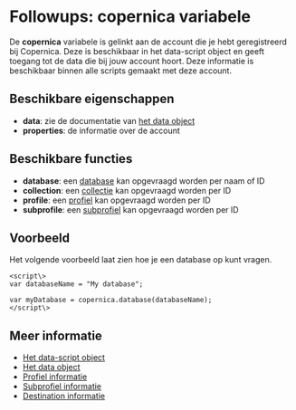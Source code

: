 # Followups: copernica variabele

De **copernica** variabele is gelinkt aan de account die je hebt geregistreerd
bij Copernica. Deze is beschikbaar in het data-script object en geeft 
toegang tot de data die bij jouw account hoort. Deze informatie is beschikbaar
binnen alle scripts gemaakt met deze account.

## Beschikbare eigenschappen

* **data**: zie de documentatie van [het data object](./followups-scripting-data)
* **properties**: de informatie over de account

## Beschikbare functies

* **database**: een [database](./followups-scripting-database) kan opgevraagd worden per naam of ID
* **collection**: een [collectie](./followups-scripting-collection) kan opgevraagd worden per ID
* **profile**: een [profiel](./followups-scripting-profile) kan opgevraagd worden per ID
* **subprofile**: een [subprofiel](./followups-scripting-subprofile) kan opgevraagd worden per ID

## Voorbeeld

Het volgende voorbeeld laat zien hoe je een database op kunt vragen.

    <script\> 
    var databaseName = "My database";

    var myDatabase = copernica.database(databaseName);
    </script\>

## Meer informatie
* [Het data-script object](./followups-scripting)
* [Het data object](./followups-scripting-data)
* [Profiel informatie](./followups-scripting-profile)
* [Subprofiel informatie](./followups-scripting-subprofile)
* [Destination informatie](./followups-scripting-destination)
